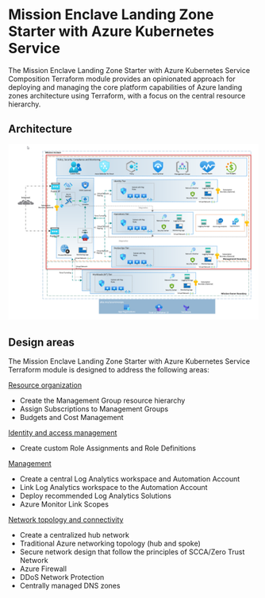 # Mission Enclave Landing Zone Starter with Azure Kubernetes Service

The Mission Enclave Landing Zone Starter with Azure Kubernetes Service Composition Terraform module provides an opinionated approach for deploying and managing the core platform capabilities of Azure landing zones architecture using Terraform, with a focus on the central resource hierarchy.

## Architecture

![Architecture](../../img/normalized-architecture.png)

## Design areas

The Mission Enclave Landing Zone Starter with Azure Kubernetes Service Terraform module is designed to address the following areas:

[Resource organization](https://learn.microsoft.com/azure/cloud-adoption-framework/ready/landing-zone/design-area/resource-org)

- Create the Management Group resource hierarchy
- Assign Subscriptions to Management Groups
- Budgets and Cost Management

[Identity and access management](https://learn.microsoft.com/azure/cloud-adoption-framework/ready/landing-zone/design-area/identity-access)

- Create custom Role Assignments and Role Definitions

[Management](https://learn.microsoft.com/azure/cloud-adoption-framework/ready/landing-zone/design-area/management)

- Create a central Log Analytics workspace and Automation Account
- Link Log Analytics workspace to the Automation Account
- Deploy recommended Log Analytics Solutions
- Azure Monitor Link Scopes

[Network topology and connectivity](https://learn.microsoft.com/azure/cloud-adoption-framework/ready/landing-zone/design-area/networking)

- Create a centralized hub network
- Traditional Azure networking topology (hub and spoke)
- Secure network design that follow the principles of SCCA/Zero Trust Network
- Azure Firewall
- DDoS Network Protection
- Centrally managed DNS zones
